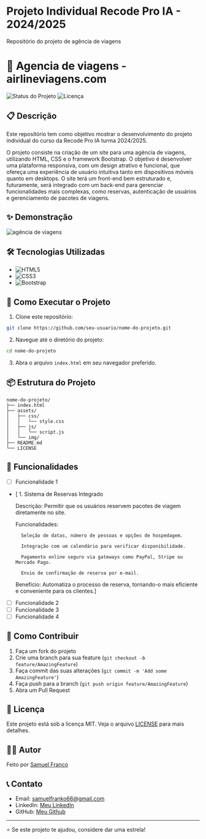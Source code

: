 # Projeto Individual Recode Pro IA - 2024/2025

Repositório do projeto de agência de viagens

# 🚀 Agencia de viagens - airlineviagens.com

![Status do Projeto](https://img.shields.io/badge/Status-Em%20Desenvolvimento-brightgreen)
![Licença](https://img.shields.io/badge/License-MIT-blue)

## 📋 Descrição

Este repositório tem como objetivo mostrar o desenvolvimento do projeto individual do curso da Recode Pro IA turma 2024/2025.

O projeto consiste na criação de um site para uma agência de viagens, utilizando HTML, CSS e o framework Bootstrap. O objetivo é desenvolver uma plataforma responsiva, com um design atrativo e funcional, que ofereça uma experiência de usuário intuitiva tanto em dispositivos móveis quanto em desktops. O site terá um front-end bem estruturado e, futuramente, será integrado com um back-end para gerenciar funcionalidades mais complexas, como reservas, autenticação de usuários e gerenciamento de pacotes de viagens.

## ✨ Demonstração

![agência de viagens](https://github.com/user-attachments/assets/dd75f8b2-50ca-4155-889b-acec270a1c79)


## 🛠️ Tecnologias Utilizadas

- ![HTML5](https://img.shields.io/badge/HTML5-E34F26?style=for-the-badge&logo=html5&logoColor=white)
- ![CSS3](https://img.shields.io/badge/CSS3-1572B6?style=for-the-badge&logo=css3&logoColor=white)
- ![Bootstrap](https://img.shields.io/badge/Bootstrap-563D7C?style=for-the-badge&logo=bootstrap&logoColor=white)


## 🚀 Como Executar o Projeto

1. Clone este repositório:
```bash
git clone https://github.com/seu-usuario/nome-do-projeto.git
```

2. Navegue até o diretório do projeto:
```bash
cd nome-do-projeto
```

3. Abra o arquivo `index.html` em seu navegador preferido.

## 📦 Estrutura do Projeto

```
nome-do-projeto/
├── index.html
├── assets/
│   ├── css/
│   │   └── style.css
│   ├── js/
│   │   └── script.js
│   └── img/
├── README.md
└── LICENSE
```

## 🎯 Funcionalidades

- [ ] Funcionalidade 1
- [ 1. Sistema de Reservas Integrado

    Descrição: Permitir que os usuários reservem pacotes de viagem diretamente no site.

    Funcionalidades:

        Seleção de datas, número de pessoas e opções de hospedagem.

        Integração com um calendário para verificar disponibilidade.

        Pagamento online seguro via gateways como PayPal, Stripe ou Mercado Pago.

        Envio de confirmação de reserva por e-mail.

    Benefício: Automatiza o processo de reserva, tornando-o mais eficiente e conveniente para os clientes.] 
- [ ] Funcionalidade 2
- [ ] Funcionalidade 3
- [ ] Funcionalidade 4

## 🤝 Como Contribuir

1. Faça um fork do projeto
2. Crie uma branch para sua feature (`git checkout -b feature/AmazingFeature`)
3. Faça commit das suas alterações (`git commit -m 'Add some AmazingFeature'`)
4. Faça push para a branch (`git push origin feature/AmazingFeature`)
5. Abra um Pull Request

## 📝 Licença

Este projeto está sob a licença MIT. Veja o arquivo [LICENSE](LICENSE) para mais detalhes.

## 👨‍💻 Autor

Feito por [Samuel Franco](https://github.com/samuel-franco)

## 📞 Contato

- Email: samuelfranko66@gmail.com
- LinkedIn: [Meu LinkedIn](https://www.linkedin.com/in/samuelfrancodev/)
- GitHub: [Meu Github](https://github.com/samuel-franco)

---

⭐️ Se este projeto te ajudou, considere dar uma estrela!
